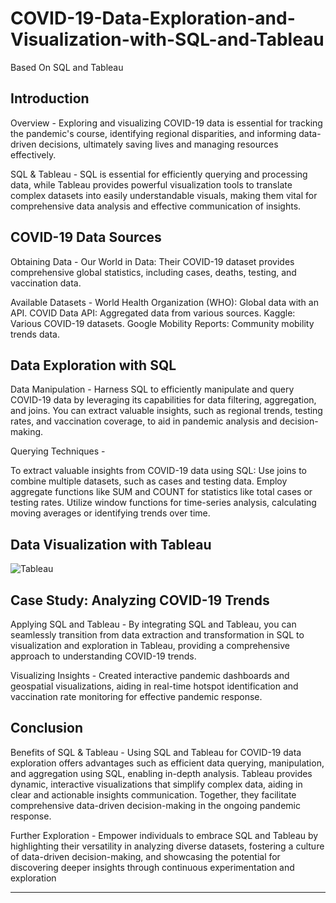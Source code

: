 # COVID-19-Data-Exploration-and-Visualization-with-SQL-and-Tableau
Based On SQL and Tableau


## Introduction

Overview - 
Exploring and visualizing COVID-19 data is essential for tracking the pandemic's course, identifying regional disparities, and informing data-driven decisions, ultimately saving lives and managing resources effectively.

SQL & Tableau -
SQL is essential for efficiently querying and processing data, while Tableau provides powerful visualization tools to translate complex datasets into easily understandable visuals, making them vital for comprehensive data analysis and effective communication of insights.



## COVID-19 Data Sources

Obtaining Data -
Our World in Data: Their COVID-19 dataset provides comprehensive global statistics, including cases, deaths, testing, and vaccination data.

Available Datasets -
World Health Organization (WHO): Global data with an API.
COVID Data API: Aggregated data from various sources.
Kaggle: Various COVID-19 datasets.
Google Mobility Reports: Community mobility trends data.




## Data Exploration with SQL

Data Manipulation -
Harness SQL to efficiently manipulate and query COVID-19 data by leveraging its capabilities for data filtering, aggregation, and joins. You can extract valuable insights, such as regional trends, testing rates, and vaccination coverage, to aid in pandemic analysis and decision-making.


Querying Techniques -

To extract valuable insights from COVID-19 data using SQL:
Use joins to combine multiple datasets, such as cases and testing data.
Employ aggregate functions like SUM and COUNT for statistics like total cases or testing rates.
Utilize window functions for time-series analysis, calculating moving averages or identifying trends over time.



## Data Visualization with Tableau


![Tableau](https://github.com/darshanns09/COVID-19-Data-Exploration-and-Visualization-with-SQL-and-Tableau/assets/145355404/79fa4219-5818-454e-b7ef-e8f1fbdcc4bc)




## Case Study: Analyzing COVID-19 Trends
Applying SQL and Tableau -
By integrating SQL and Tableau, you can seamlessly transition from data extraction and transformation in SQL to visualization and exploration in Tableau, providing a comprehensive approach to understanding COVID-19 trends.

Visualizing Insights -
Created interactive pandemic dashboards and geospatial visualizations, aiding in real-time hotspot identification and vaccination rate monitoring for effective pandemic response.





## Conclusion
Benefits of SQL & Tableau -
Using SQL and Tableau for COVID-19 data exploration offers advantages such as efficient data querying, manipulation, and aggregation using SQL, enabling in-depth analysis. Tableau provides dynamic, interactive visualizations that simplify complex data, aiding in clear and actionable insights communication. Together, they facilitate comprehensive data-driven decision-making in the ongoing pandemic response.

Further Exploration -
Empower individuals to embrace SQL and Tableau by highlighting their versatility in analyzing diverse datasets, fostering a culture of data-driven decision-making, and showcasing the potential for discovering deeper insights through continuous experimentation and exploration











***********************************************************************************************************************************************************************

